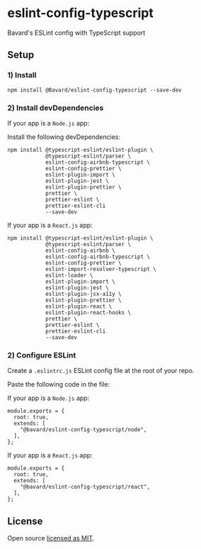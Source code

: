 # eslint-config-typescript

Bavard's ESLint config with TypeScript support

## Setup

### 1) Install

```
npm install @Bavard/eslint-config-typescript --save-dev
```

### 2) Install devDependencies

If your app is a `Node.js` app:

Install the following devDependencies:

```
npm install @typescript-eslint/eslint-plugin \
            @typescript-eslint/parser \
            eslint-config-airbnb-typescript \
            eslint-config-prettier \
            eslint-plugin-import \
            eslint-plugin-jest \
            eslint-plugin-prettier \
            prettier \
            prettier-eslint \
            prettier-eslint-cli
            --save-dev
```

If your app is a `React.js` app:

```
npm install @typescript-eslint/eslint-plugin \
            @typescript-eslint/parser \
            eslint-config-airbnb \
            eslint-config-airbnb-typescript \
            eslint-config-prettier \
            eslint-import-resolver-typescript \
            eslint-loader \
            eslint-plugin-import \
            eslint-plugin-jest \
            eslint-plugin-jsx-a11y \
            eslint-plugin-prettier \
            eslint-plugin-react \
            eslint-plugin-react-hooks \
            prettier \
            prettier-eslint \
            prettier-eslint-cli
            --save-dev
```

### 2) Configure ESLint

Create a `.eslintrc.js` ESLint config file at the root of your repo.

Paste the following code in the file:

If your app is a `Node.js` app:

```
module.exports = {
  root: true,
  extends: [
    "@bavard/eslint-config-typescript/node",
  ],
};
```

If your app is a `React.js` app:

```
module.exports = {
  root: true,
  extends: [
    "@bavard/eslint-config-typescript/react",
  ],
};
```

## License

Open source [licensed as MIT](https://github.com/iamturns/eslint-config-airbnb-typescript/blob/master/LICENSE).
